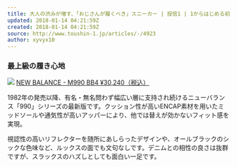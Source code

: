 ```yaml
---
title: 大人の渋みが増す、「おじさんが履くべき」スニーカー | 投信1 | 1からはじめる初心者にやさしい投資信託入門
updated: 2018-01-14 04:21:59Z
created: 2018-01-14 04:21:59Z
source: http://www.toushin-1.jp/articles/-/4923
author: xyvyx10
---
```


### 最上級の履き心地

![](../_resources/f9246fddebe018af86aff37f2aa25872.jpg)
[NEW BALANCE - M990 BB4 ¥30,240（税込）](https://facy.jp/posts/5084/replies/12248)

1982年の発売以降、有名・無名問わず幅広い層に支持され続けるニューバランス「990」シリーズの最新版です。クッション性が高いENCAP素材を用いたミッドソールや通気性が高いアッパーにより、他では替えが効かないフィット感を実現。

視認性の高いリフレクターを随所にあしらったデザインや、オールブラックのシックな色味など、ルックスの面でも文句なしです。デニムとの相性の良さは抜群ですが、スラックスのハズしとしても面白い一足です。